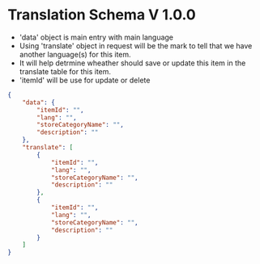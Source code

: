 # Translation Schema V 1.0.0

- 'data' object is main entry with main language
- Using 'translate' object in request will be the mark to tell that we have another language(s) for this item.
- It will help detrmine wheather should save or update this item in the translate table for this item.
- 'itemId' will be use for update or delete

```json
{
    "data": {
        "itemId": "",
        "lang": "",
        "storeCategoryName": "",
        "description": ""
    },
    "translate": [
        {
            "itemId": "",
            "lang": "",
            "storeCategoryName": "",
            "description": ""
        },
        {
            "itemId": "",
            "lang": "",
            "storeCategoryName": "",
            "description": ""
        }
    ]
}
```